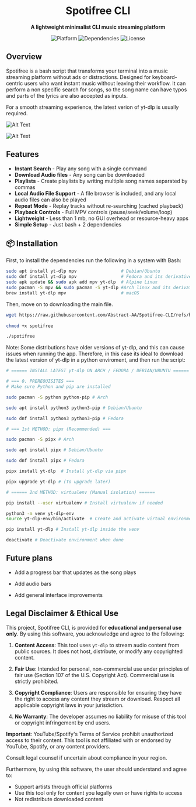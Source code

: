 <h1 align="center">Spotifree CLI</h1>
<p align="center">
  <strong>A lightweight minimalist CLI music streaming platform</strong>
</p>

<div align="center">
  <img src="https://img.shields.io/badge/Platform-Linux%20%7C%20macOS%20%7C%20WSL-blue" alt="Platform">
  <img src="https://img.shields.io/badge/Dependencies-yt--dlp%20%7C%20mpv-green" alt="Dependencies">
  <img src="https://img.shields.io/badge/License-MIT-yellow" alt="License">
</div>

## Overview

Spotifree is a bash script that transforms your terminal into a music streaming platform without ads or distractions. Designed for keyboard-centric users who want instant music without leaving their workflow. It can perform a non specific search for songs, so the song name can have typos and parts of the lyrics are also accepted as inputs. 

For a smooth streaming experience, the latest verion of yt-dlp is usually required.


![Alt Text]()

![Alt Text]()



## Features

- **Instant Search** - Play any song with a single command
- **Download Audio files** - Any song can be downloaded
- **Playlists** - Create playlists by writing multiple song names separated by commas
- **Local Audio File Support** - A file browser is included, and any local audio files can also be played
- **Repeat Mode** - Replay tracks without re-searching (cached playback)
- **Playback Controls** - Full MPV controls (pause/seek/volume/loop)
- **Lightweight** - Less than 1 mb, no GUI overhead or resource-heavy apps
- **Simple Setup** - Just bash + 2 dependencies

## 📦 Installation

First, to install the dependencies run the following in a system with Bash:

```bash
sudo apt install yt-dlp mpv                 # Debian/Ubuntu
sudo dnf install yt-dlp mpv                 # Fedora and its derivatives
sudo apk update && sudo apk add mpv yt-dlp  # Alpine Linux
sudo pacman -S mpv && sudo pacman -S yt-dlp #Arch linux and its derivatives
brew install yt-dlp mpv                     # macOS
```
Then, move on to downloading the main file.

```bash
wget https://raw.githubusercontent.com/Abstract-AA/Spotifree-CLI/refs/heads/main/spotifree
     
chmod +x spotifree

./spotifree

```

Note: Some distributions have older versions of yt-dlp, and this can cause issues when running the app. Therefore, in this case its ideal to download the latest version of yt-dlp in a python enviroment, and then run the script:

```bash
# ====== INSTALL LATEST yt-dlp ON ARCH / FEDORA / DEBIAN/UBUNTU ======

# === 0. PREREQUISITES ===
# Make sure Python and pip are installed

sudo pacman -S python python-pip # Arch

sudo apt install python3 python3-pip # Debian/Ubuntu

sudo dnf install python3 python3-pip # Fedora

# === 1st METHOD: pipx (Recommended) ===

sudo pacman -S pipx # Arch

sudo apt install pipx # Debian/Ubuntu

sudo dnf install pipx # Fedora

pipx install yt-dlp  # Install yt-dlp via pipx

pipx upgrade yt-dlp # (To upgrade later)

# ====== 2nd METHOD: virtualenv (Manual isolation) ======

pip install --user virtualenv # Install virtualenv if needed

python3 -m venv yt-dlp-env
source yt-dlp-env/bin/activate  # Create and activate virtual environment

pip install yt-dlp # Install yt-dlp inside the venv

deactivate # Deactivate environment when done

```

## Future plans

- Add a progress bar that updates as the song plays

- Add audio bars

- Add general interface improvements

## Legal Disclaimer & Ethical Use

This project, Spotifree CLI, is provided for **educational and personal use only**. By using this software, you acknowledge and agree to the following:

1. **Content Access**: This tool uses `yt-dlp` to stream audio content from public sources. It does not host, distribute, or modify any copyrighted content.

2. **Fair Use**: Intended for personal, non-commercial use under principles of fair use (Section 107 of the U.S. Copyright Act). Commercial use is strictly prohibited.

3. **Copyright Compliance**: Users are responsible for ensuring they have the right to access any content they stream or download. Respect all applicable copyright laws in your jurisdiction.

4. **No Warranty**: The developer assumes no liability for misuse of this tool or copyright infringement by end users.

**Important**: YouTube/Spotify's Terms of Service prohibit unauthorized access to their content. This tool is not affiliated with or endorsed by YouTube, Spotify, or any content providers.

Consult legal counsel if uncertain about compliance in your region.

Furthermore, by using this software, the user should understand and agree to:
- Support artists through official platforms
- Use this tool only for content you legally own or have rights to access
- Not redistribute downloaded content
